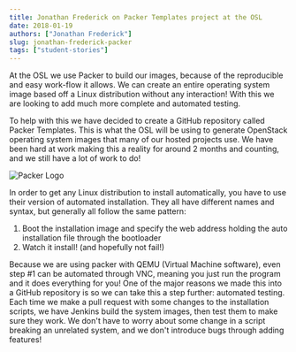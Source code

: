 ```yaml
---
title: Jonathan Frederick on Packer Templates project at the OSL
date: 2018-01-19
authors: ["Jonathan Frederick"]
slug: jonathan-frederick-packer
tags: ["student-stories"]
---
```


At the OSL we use Packer to build our images, because of the reproducible and easy work-flow it allows. We can create an
entire operating system image based off a Linux distribution without any interaction! With this we are looking to add
much more complete and automated testing.

To help with this we have decided to create a GitHub repository called Packer Templates. This is what the OSL will be
using to generate OpenStack operating system images that many of our hosted projects use. We have been hard at work
making this a reality for around 2 months and counting, and we still have a lot of work to do!

![Packer Logo](/images/Packer_logo_smaller.jpg#right)

In order to get any Linux distribution to install automatically, you have to use their version of automated
installation. They all have different names and syntax, but generally all follow the same pattern:

1. Boot the installation image and specify the web address holding the auto installation file through the bootloader
2. Watch it install! (and hopefully not fail!)

Because we are using packer with QEMU (Virtual Machine software), even step #1 can be automated through VNC, meaning you
just run the program and it does everything for you! One of the major reasons we made this into a GitHub repository is
so we can take this a step further: automated testing. Each time we make a pull request with some changes to the
installation scripts, we have Jenkins build the system images, then test them to make sure they work. We don't have to
worry about some change in a script breaking an unrelated system, and we don't introduce bugs through adding features!
